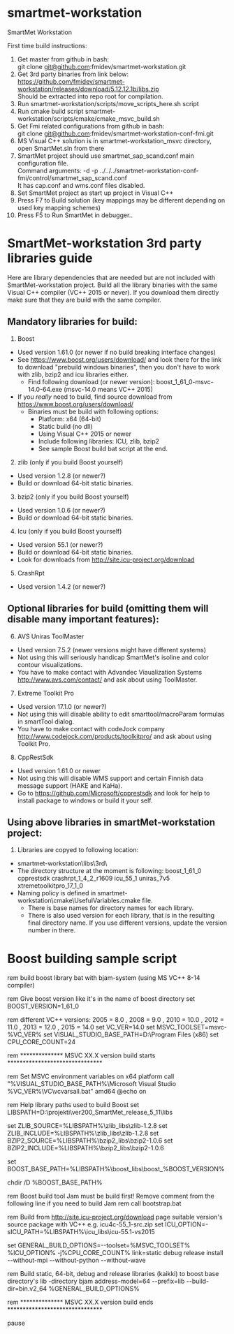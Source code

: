 # smartmet-workstation
SmartMet Workstation

First time build instructions:
1. Get master from github in bash:
  <br>git clone git@github.com:fmidev/smartmet-workstation.git
2. Get 3rd party binaries from link below:
 <br>https://github.com/fmidev/smartmet-workstation/releases/download/5.12.12.1b/libs.zip
 <br>Should be extracted into repo root for compilation.
3. Run smartmet-workstation/scripts/move_scripts_here.sh script
4. Run cmake build script smartmet-workstation/scripts/cmake/cmake_msvc_build.sh
5. Get Fmi related configurations from github in bash:
  <br>git clone git@github.com:fmidev/smartmet-workstation-conf-fmi.git
6. MS Visual C++ solution is in smartmet-workstation_msvc directory, open SmartMet.sln from there
7. SmartMet project should use smartmet_sap_scand.conf main configuration file. 
 <br>Command arguments: -d -p ../../../smartmet-workstation-conf-fmi/control/smartmet_sap_scand.conf
 <br>It has cap.conf and wms.conf files disabled.
8. Set SmartMet project as start up project in Visual C++
9. Press F7 to Build solution (key mappings may be different depending on used key mapping schemes)
10. Press F5 to Run SmartMet in debugger..


# SmartMet-workstation 3rd party libraries guide

Here are library dependencies that are needed but are not included with SmartMet-workstation project.
Build all the library binaries with the same Visual C++ compiler (VC++ 2015 or never). If you download them directly make sure that they are build with the same compiler.

## Mandatory libraries for build:
1. Boost
 - Used version 1.61.0 (or newer if no build breaking interface changes)
 - See https://www.boost.org/users/download/ and look there for the link to download "prebuild windows binaries", then you don't have to work with zlib, bzip2 and icu libraries either.
   - Find following download (or newer version): boost_1_61_0-msvc-14.0-64.exe (msvc-14.0 means VC++ 2015)
 - If you *really* need to build, find source download from https://www.boost.org/users/download/
   - Binaries must be build with following options:
     - Platform: x64 (64-bit)
     - Static build (no dll)
     - Using Visual C++ 2015 or newer
     - Include following libraries: ICU, zlib, bzip2
     - See sample Boost build bat script at the end.
2. zlib (only if you build Boost yourself)
 - Used version 1.2.8 (or newer?)
 - Build or download 64-bit static binaries.
3. bzip2 (only if you build Boost yourself)
 - Used version 1.0.6 (or newer?)
 - Build or download 64-bit static binaries.
4. Icu (only if you build Boost yourself)
 - Used version 55.1 (or newer?)
 - Build or download 64-bit static binaries.
 - Look for downloads from http://site.icu-project.org/download
5. CrashRpt
 - Used version 1.4.2 (or newer?)

## Optional libraries for build (omitting them will disable many important features):
6. AVS Uniras ToolMaster
 - Used version 7.5.2 (newer versions might have different systems)
 - Not using this will seriously handicap SmartMet's isoline and color contour visualizations.
 - You have to make contact with Advandec Viaualization Systems http://www.avs.com/contact/ and ask about using ToolMaster.
7. Extreme Toolkit Pro
 - Used version 17.1.0 (or newer?)
 - Not using this will disable ability to edit smarttool/macroParam formulas in smartTool dialog.
 - You have to make contact with codeJock company http://www.codejock.com/products/toolkitpro/ and ask about using Toolkit Pro.
8. CppRestSdk
 - Used version 1.61.0 or newer
 - Not using this will disable WMS support and certain Finnish data message support (HAKE and KaHa).
 - Go to https://github.com/Microsoft/cpprestsdk and look for help to install package to windows or build it your self.

## Using above libraries in smartMet-workstation project:
1. Libraries are copyed to following location:
 - smartmet-workstation\libs\3rd\
 - The directory structure at the moment is following:
		boost_1_61_0
		cpprestsdk
		crashrpt_1_4_2_r1609
		icu_55_1
		uniras_7v5
		xtremetoolkitpro_17_1_0
 - Naming policy is defined in smartmet-workstation\cmake\UsefulVariables.cmake file.
   - There is base names for directory names for each library. 
   - There is also used version for each library, that is in the resulting final directory name. If you use different versions, update the version number in there.
 
 
# Boost building sample script

rem build boost library bat with bjam-system (using MS VC++ 8-14 compiler)

rem Give boost version like it's in the name of boost directory
set BOOST_VERSION=1_61_0

rem different VC++ versions: 2005 = 8.0 , 2008 = 9.0 , 2010 = 10.0 , 2012 = 11.0 , 2013 = 12.0 , 2015 = 14.0
set VC_VER=14.0
set MSVC_TOOLSET=msvc-%VC_VER%
set VISUAL_STUDIO_BASE_PATH=D:\Program Files (x86)
set CPU_CORE_COUNT=24

rem ************** MSVC XX.X version build starts *******************************

rem Set MSVC environment variables on x64 platform
call "%VISUAL_STUDIO_BASE_PATH%\Microsoft Visual Studio %VC_VER%\VC\vcvarsall.bat" amd64
@echo on

rem Help library paths used to build Boost
set LIBSPATH=D:\projekti\ver200_SmartMet_release_5_11\libs

set ZLIB_SOURCE=%LIBSPATH%\zlib_libs\zlib-1.2.8
set ZLIB_INCLUDE=%LIBSPATH%\zlib_libs\zlib-1.2.8
set BZIP2_SOURCE=%LIBSPATH%\bzip2_libs\bzip2-1.0.6
set BZIP2_INCLUDE=%LIBSPATH%\bzip2_libs\bzip2-1.0.6

set BOOST_BASE_PATH=%LIBSPATH%\boost_libs\boost_%BOOST_VERSION%

chdir /D %BOOST_BASE_PATH%

rem Boost build tool Jam must be build first! Remove comment from the following line if you need to build Jam
rem call bootstrap.bat

rem Build from http://site.icu-project.org/download page suitable version's source package with VC++ e.g. icu4c-55_1-src.zip
set ICU_OPTION=-sICU_PATH=%LIBSPATH%\icu_libs\icu-55.1-vs2015

set GENERAL_BUILD_OPTIONS=--toolset=%MSVC_TOOLSET% %ICU_OPTION% -j%CPU_CORE_COUNT% link=static debug release install --without-mpi --without-python --without-wave

rem Build static, 64-bit, debug and release libraries (kaikki) to boost base directory's lib -directory
bjam address-model=64 --prefix=lib --build-dir=bin.v2_64 %GENERAL_BUILD_OPTIONS%

rem ************** MSVC XX.X version build ends *******************************

pause
